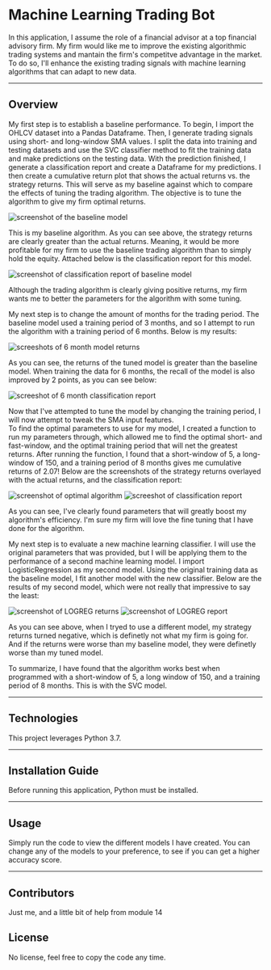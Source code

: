 # Machine Learning Trading Bot

In this application, I assume the role of a financial advisor at a top financial advisory firm. My firm would like me to improve the existing algorithmic trading systems and mantain the firm's competitve advantage in the market. To do so, I'll enhance the existing trading signals with machine learning algorithms that can adapt to new data.

---  

## Overview

My first step is to establish a baseline performance. To begin, I import the OHLCV dataset into a Pandas Dataframe. Then, I generate trading signals using short- and long-window SMA values. I split the data into training and testing datasets and use the SVC classifier method to fit the training data and make predictions on the testing data. With the prediction finished, I generate a classification report and create a Dataframe for my predictions.
I then create a cumulative return plot that shows the actual returns vs. the strategy returns. This will serve as my baseline against which to compare the effects of tuning the trading algorithm. The objective is to tune the algorithm to give my firm optimal returns.

![screenshot of the baseline model](https://raw.githubusercontent.com/chaimkriger/Challenge_14/main/4-100-3%20orignal%20svm%20(2).png)

This is my baseline algorithm. As you can see above, the strategy returns are clearly greater than the actual returns. Meaning, it would be more profitable for my firm to use the baseline trading algorithm than to simply hold the equity. Attached below is the classification report for this model.

![screenshot of classification report of baseline model](https://raw.githubusercontent.com/chaimkriger/Challenge_14/main/SVM%20Testing%20Report%20(2).png)

Although the trading algorithm is clearly giving positive returns, my firm wants me to better the parameters for the algorithm with some tuning.

My next step is to change the amount of months for the trading period. The baseline model used a training period of 3 months, and so I attempt to run the algorithm with a training period of 6 months. Below is my results:

![screeshots of 6 month model returns](https://raw.githubusercontent.com/chaimkriger/Challenge_14/main/svm%204-100-6%20returns.png)

As you can see, the returns of the tuned model is greater than the baseline
model. When training the data for 6 months, the recall of the model is also improved by 2 points, as you can see below:

![screeshot of 6 month classification report](https://raw.githubusercontent.com/chaimkriger/Challenge_14/main/svm%204-100-6-%20report.png)

Now that I've attempted to tune the model by changing the training period, I will now attempt to tweak the SMA input features.  
To find the optimal parameters to use for my model, I created a function to run my parameters through, which allowed me to find the optimal short- and fast-window, and the optimal training period that will net the greatest returns. After running the function, I found that a short-window of 5, a long-window of 150, and a training period of 8 months gives me cumulative returns of 2.07! Below are the screenshots of the strategy returns overlayed with the actual returns, and the classification report:

![screenshot of optimal algorithm](https://raw.githubusercontent.com/chaimkriger/Challenge_14/main/SVM%20Optimal%20Algorithm.png)
![screeshot of classification report](https://raw.githubusercontent.com/chaimkriger/Challenge_14/main/SVM%20Optimal%20Classification%20Report.png)

As you can see, I've clearly found parameters that will greatly boost my algorithm's efficiency. I'm sure my firm will love the fine tuning that I have done for the algorithm.

My next step is to evaluate a new machine learning classifier. I will use the original parameters that was provided, but I will be applying them to the performance of a second machine learning model. I import LogisticRegression as my second model. Using the original training data as the baseline model, I fit another model with the new classifier. 
Below are the results of my second model, which were not really that impressive to say the least:

![screenshot of LOGREG returns](https://raw.githubusercontent.com/chaimkriger/Challenge_14/main/LOGREG%20returns%20original.png)
![screenshot of LOGREG report](https://raw.githubusercontent.com/chaimkriger/Challenge_14/main/LGR%20Testing%20report%20(2).png)

As you can see above, when I tryed to use a different model, my strategy returns turned negative, which is definetly not what my firm is going for. And if the returns were worse than my baseline model, they were definetly worse than my tuned model.

To summarize, I have found that the algorithm works best when programmed with a short-window of 5, a long window of 150, and a training period of 8 months. This is with the SVC model.

---  

## Technologies

This project leverages Python 3.7.

---

## Installation Guide

Before running this application, Python must be installed.

---

## Usage

Simply run the code to view the different models I have created. You can change any of the models to your preference, to see if you can get a higher accuracy score.

---

## Contributors

Just me, and a little bit of help from module 14

## License

No license, feel free to copy the code any time.











